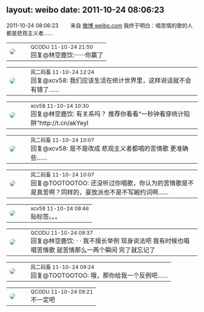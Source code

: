 layout: weibo
date: 2011-10-24 08:06:23
---
<meta name="referrer" content="no-referrer" />

2011-10-24 08:06:23  &nbsp;&nbsp;&nbsp;&nbsp;&nbsp;&nbsp; 来自 <a href="http://weibo.com/" rel="nofollow">微博 weibo.com</a>
我终于明白：唱苦情的歌的人都是悲观主义者…… ​​​

<table style="width: 100%;">
  <tr>
    <td style="width: 40px;"><img style="border-radius:50%" src="https://tvax1.sinaimg.cn/crop.0.0.512.512.50/6b69631dly8g0l3egwcbcj20e80e8dfu.jpg?KID=imgbed,tva&Expires=1624465169&ssig=FJMsT%2FfHte"></td>
    <td colspan="2"><small>QCODU 11-10-24 21:50</small><br/>回复@林空鹿饮:······你赢了</td>
  </tr>
</table>

<table style="width: 100%;">
  <tr>
    <td style="width: 40px;"><img style="border-radius:50%" src="https://tva3.sinaimg.cn/crop.0.0.639.639.50/6d2a6003jw8f3idy69w2gj20hs0hrt9g.jpg?KID=imgbed,tva&Expires=1624465169&ssig=CX6DZnuc1U"></td>
    <td colspan="2"><small>风二码畜 11-10-24 12:24</small><br/>回复@xcv58: 我们应该生活在统计世界里，这样说话就不会有错了……</td>
  </tr>
</table>

<table style="width: 100%;">
  <tr>
    <td style="width: 40px;"><img style="border-radius:50%" src="https://tva2.sinaimg.cn/crop.0.0.180.180.50/40e9ea8djw1f4es3a5fupj20500503y9.jpg?KID=imgbed,tva&Expires=1624465169&ssig=dLmGM82u2n"></td>
    <td colspan="2"><small>xcv58 11-10-24 10:30</small><br/>回复@林空鹿饮: 有关系吗？ 推荐你看看“一秒钟看穿统计陷阱”http://t.cn/akYeyl</td>
  </tr>
</table>

<table style="width: 100%;">
  <tr>
    <td style="width: 40px;"><img style="border-radius:50%" src="https://tva3.sinaimg.cn/crop.0.0.639.639.50/6d2a6003jw8f3idy69w2gj20hs0hrt9g.jpg?KID=imgbed,tva&Expires=1624465169&ssig=CX6DZnuc1U"></td>
    <td colspan="2"><small>风二码畜 11-10-24 10:07</small><br/>回复@xcv58: 是不是改成 悲观主义者都唱的苦情歌 更准确些……</td>
  </tr>
</table>

<table style="width: 100%;">
  <tr>
    <td style="width: 40px;"><img style="border-radius:50%" src="https://tva3.sinaimg.cn/crop.0.0.639.639.50/6d2a6003jw8f3idy69w2gj20hs0hrt9g.jpg?KID=imgbed,tva&Expires=1624465169&ssig=CX6DZnuc1U"></td>
    <td colspan="2"><small>风二码畜 11-10-24 10:07</small><br/>回复@TOOTOOTOO: 还没听过你唱歌，你认为的苦情歌是不是真苦啊？同样的，豪放派也不是不写婉约词啊……</td>
  </tr>
</table>

<table style="width: 100%;">
  <tr>
    <td style="width: 40px;"><img style="border-radius:50%" src="https://tva2.sinaimg.cn/crop.0.0.180.180.50/40e9ea8djw1f4es3a5fupj20500503y9.jpg?KID=imgbed,tva&Expires=1624465169&ssig=dLmGM82u2n"></td>
    <td colspan="2"><small>xcv58 11-10-24 09:46</small><br/>贴标签。。。</td>
  </tr>
</table>

<table style="width: 100%;">
  <tr>
    <td style="width: 40px;"><img style="border-radius:50%" src="https://tvax1.sinaimg.cn/crop.0.0.512.512.50/6b69631dly8g0l3egwcbcj20e80e8dfu.jpg?KID=imgbed,tva&Expires=1624465169&ssig=FJMsT%2FfHte"></td>
    <td colspan="2"><small>QCODU 11-10-24 09:37</small><br/>回复@林空鹿饮: · · 我不擅长举例 现身说法吧 我有时候也唱唱苦情歌 就苦情那么一两个瞬间 完了就忘记了</td>
  </tr>
</table>

<table style="width: 100%;">
  <tr>
    <td style="width: 40px;"><img style="border-radius:50%" src="https://tva3.sinaimg.cn/crop.0.0.639.639.50/6d2a6003jw8f3idy69w2gj20hs0hrt9g.jpg?KID=imgbed,tva&Expires=1624465169&ssig=CX6DZnuc1U"></td>
    <td colspan="2"><small>风二码畜 11-10-24 09:24</small><br/>回复@TOOTOOTOO: 哦，那你给我一个反例吧……</td>
  </tr>
</table>

<table style="width: 100%;">
  <tr>
    <td style="width: 40px;"><img style="border-radius:50%" src="https://tvax1.sinaimg.cn/crop.0.0.512.512.50/6b69631dly8g0l3egwcbcj20e80e8dfu.jpg?KID=imgbed,tva&Expires=1624465169&ssig=FJMsT%2FfHte"></td>
    <td colspan="2"><small>QCODU 11-10-24 09:21</small><br/>不一定吧</td>
  </tr>
</table>
